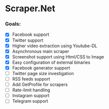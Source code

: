 # Scraper.Net

### Goals:

- [x] Facebook support
- [x] Twitter support
- [x] Higher video extraction using Youtube-DL
- [x] Asynchronous main scraper
- [x] Screenshot support using Html/CSS to Image
- [x] Easy configuration of external binaries
- [x] Facebook generator support
- [ ] Twitter page size investigation
- [ ] RSS feeds support
- [ ] Add GetProfile for scrapers
- [ ] Rate-limit handling
- [ ] Instagram support
- [ ] Telegram support